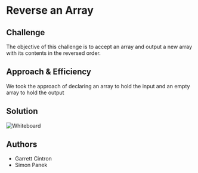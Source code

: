 # Reverse an Array

## Challenge
The objective of this challenge is to accept an array and output a new array with its contents in the reversed order.

## Approach & Efficiency
 We took the approach of declaring an array to hold the input and an empty array to hold the output

## Solution
![Whiteboard](array-reverse-whiteboard.png)

## Authors

- Garrett Cintron
- Simon Panek
